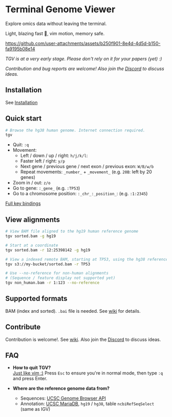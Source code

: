 # Terminal Genome Viewer

Explore omics data without leaving the terminal.

Light, blazing fast 🚀, vim motion, memory safe.

<https://github.com/user-attachments/assets/b250f901-8e4d-4d5d-b150-fa9195b08e14>

*TGV is at a very early stage. Please don't rely on it for your papers (yet) :)*

*Contribution and bug reports are welcome! Also join the [Discord](https://discord.gg/NKGg684M) to discuss ideas.*

## Installation

See [Installation](https://github.com/zeqianli/tgv/wiki/Installation)

## Quick start

```bash
# Browse the hg38 human genome. Internet connection required.
tgv
```

- Quit: `:q`
- Movement:
  - Left / down / up / right: `h/j/k/l`:
  - Faster left / right: `y/p`
  - Next gene / previous gene / next exon / previous exon: `W/B/w/b`
  - Repeat movements: `_number_` + `_movement_` (e.g. `20B`: left by 20 genes)
- Zoom in / out: `z/o`
- Go to gene: `:_gene_` (e.g. `:TP53`)
- Go to a chromosome position: `:_chr_:_position_`: (e.g. `:1:2345`)

[Full key bindings](https://github.com/zeqianli/tgv/wiki/Usage)

## View alignments

```bash
# View BAM file aligned to the hg19 human reference genome
tgv sorted.bam -g hg19

# Start at a coordinate
tgv sorted.bam -r 12:25398142 -g hg19

# View a indexed remote BAM, starting at TP53, using the hg38 reference genome
tgv s3://my-bucket/sorted.bam -r TP53

# Use --no-reference for non-human alignments
# (Sequence / feature display not supported yet)
tgv non_human.bam -r 1:123 --no-reference
```

## Supported formats

BAM (index and sorted). `.bai` file is needed. See [wiki](https://github.com/zeqianli/tgv/wiki/Usage) for details.

## Contribute

Contribution is welcome!. See [wiki](https://github.com/zeqianli/tgv/wiki/Contribution-is-welcome!). Also join the [Discord](https://discord.gg/NKGg684M) to discuss ideas.

## FAQ

- **How to quit TGV?**  
  [Just like vim :)](https://stackoverflow.com/questions/11828270/how-do-i-exit-vim) Press `Esc` to ensure you're in normal mode, then type `:q` and press Enter.

- **Where are the reference genome data from?**  
  - Sequences: [UCSC Genome Browser API](https://genome.ucsc.edu/goldenPath/help/api.html)
  - Annotation: [UCSC MariaDB](https://genome.ucsc.edu/goldenPath/help/mysql.html), `hg19` / `hg38`, table `ncbiRefSeqSelect` (same as IGV)
